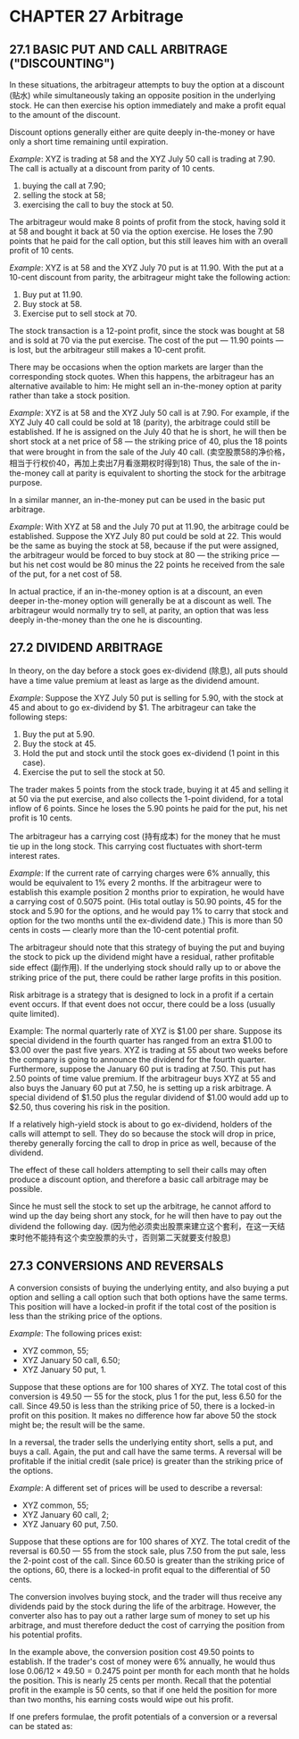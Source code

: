 # CHAPTER 27 Arbitrage

## 27.1 BASIC PUT AND CALL ARBITRAGE ("DISCOUNTING")

In these situations, the arbitrageur attempts to buy the option at a discount (贴水) while simultaneously taking an opposite position in the underlying stock. He can then exercise his option immediately and make a profit equal to the amount of the discount.

Discount options generally either are quite deeply in-the-money or have only a short time remaining until expiration.

*Example*: XYZ is trading at 58 and the XYZ July 50 call is trading at 7.90. The call is actually at a discount from parity of 10 cents.

1. buying the call at 7.90;
2. selling the stock at 58;
3. exercising the call to buy the stock at 50.

The arbitrageur would make 8 points of profit from the stock, having sold it at 58 and bought it back at 50 via the option exercise. He loses the 7.90 points that he paid for the call option, but this still leaves him with an overall profit of 10 cents.

*Example*: XYZ is at 58 and the XYZ July 70 put is at 11.90. With the put at a 10-cent discount from parity, the arbitrageur might take the following action:

1. Buy put at 11.90.
2. Buy stock at 58.
3. Exercise put to sell stock at 70.

The stock transaction is a 12-point profit, since the stock was bought at 58 and is sold at 70 via the put exercise. The cost of the put — 11.90 points — is lost, but the arbitrageur still makes a 10-cent profit.

There may be occasions when the option markets are larger than the corresponding stock quotes. When this happens, the arbitrageur has an alternative available to him: He might sell an in-the-money option at parity rather than take a stock position.

*Example*: XYZ is at 58 and the XYZ July 50 call is at 7.90. For example, if the XYZ July 40 call could be sold at 18 (parity), the arbitrage could still be established. If he is assigned on the July 40 that he is short, he will then be short stock at a net price of 58 — the striking price of 40, plus the 18 points that were brought in from the sale of the July 40 call. (卖空股票58的净价格，相当于行权价40，再加上卖出7月看涨期权时得到18) Thus, the sale of the in-the-money call at parity is equivalent to shorting the stock for the arbitrage purpose.

In a similar manner, an in-the-money put can be used in the basic put arbitrage.

*Example*: With XYZ at 58 and the July 70 put at 11.90, the arbitrage could be established. Suppose the XYZ July 80 put could be sold at 22. This would be the same as buying the stock at 58, because if the put were assigned, the arbitrageur would be forced to buy stock at 80 — the striking price — but his net cost would be 80 minus the 22 points he received from the sale of the put, for a net cost of 58.

In actual practice, if an in-the-money option is at a discount, an even deeper in-the-money option will generally be at a discount as well. The arbitrageur would normally try to sell, at parity, an option that was less deeply in-the-money than the one he is discounting.

## 27.2 DIVIDEND ARBITRAGE

In theory, on the day before a stock goes ex-dividend (除息), all puts should have a time value premium at least as large as the dividend amount.

*Example*: Suppose the XYZ July 50 put is selling for 5.90, with the stock at 45 and about to go ex-dividend by $1. The arbitrageur can take the following steps:

1. Buy the put at 5.90.
2. Buy the stock at 45.
3. Hold the put and stock until the stock goes ex-dividend (1 point in this case).
4. Exercise the put to sell the stock at 50.

The trader makes 5 points from the stock trade, buying it at 45 and selling it at 50 via the put exercise, and also collects the 1-point dividend, for a total inflow of 6 points. Since he loses the 5.90 points he paid for the put, his net profit is 10 cents.

The arbitrageur has a carrying cost (持有成本) for the money that he must tie up in the long stock. This carrying cost fluctuates with short-term interest rates.

*Example*: If the current rate of carrying charges were 6% annually, this would be equivalent to 1% every 2 months. If the arbitrageur were to establish this example position 2 months prior to expiration, he would have a carrying cost of 0.5075 point. (His total outlay is 50.90 points, 45 for the stock and 5.90 for the options, and he would pay 1% to carry that stock and option for the two months until the ex-dividend date.) This is more than 50 cents in costs — clearly more than the 10-cent potential profit.

The arbitrageur should note that this strategy of buying the put and buying the stock to pick up the dividend might have a residual, rather profitable side effect (副作用). If the underlying stock should rally up to or above the striking price of the put, there could be rather large profits in this position.

Risk arbitrage is a strategy that is designed to lock in a profit if a certain event occurs. If that event does not occur, there could be a loss (usually quite limited).

Example: The normal quarterly rate of XYZ is $1.00 per share. Suppose its special dividend in the fourth quarter has ranged from an extra $1.00 to $3.00 over the past five years. XYZ is trading at 55 about two weeks before the company is going to announce the dividend for the fourth quarter. Furthermore, suppose the January 60 put is trading at 7.50. This put has 2.50 points of time value premium. If the arbitrageur buys XYZ at 55 and also buys the January 60 put at 7.50, he is setting up a risk arbitrage. A special dividend of $1.50 plus the regular dividend of $1.00 would add up to $2.50, thus covering his risk in the position.

If a relatively high-yield stock is about to go ex-dividend, holders of the calls will attempt to sell. They do so because the stock will drop in price, thereby generally forcing the call to drop in price as well, because of the dividend.

The effect of these call holders attempting to sell their calls may often produce a discount option, and therefore a basic call arbitrage may be possible.

Since he must sell the stock to set up the arbitrage, he cannot afford to wind up the day being short any stock, for he will then have to pay out the dividend the following day. (因为他必须卖出股票来建立这个套利，在这一天结束时他不能持有这个卖空股票的头寸，否则第二天就要支付股息)

## 27.3 CONVERSIONS AND REVERSALS

A conversion consists of buying the underlying entity, and also buying a put option and selling a call option such that both options have the same terms. This position will have a locked-in profit if the total cost of the position is less than the striking price of the options.

*Example*: The following prices exist:

- XYZ common, 55;
- XYZ January 50 call, 6.50; 
- XYZ January 50 put, 1.

Suppose that these options are for 100 shares of XYZ. The total cost of this conversion is 49.50 — 55 for the stock, plus 1 for the put, less 6.50 for the call. Since 49.50 is less than the striking price of 50, there is a locked-in profit on this position. It makes no difference how far above 50 the stock might be; the result will be the same.

In a reversal, the trader sells the underlying entity short, sells a put, and buys a call. Again, the put and call have the same terms. A reversal will be profitable if the initial credit (sale price) is greater than the striking price of the options.

*Example*: A different set of prices will be used to describe a reversal:

- XYZ common, 55;
- XYZ January 60 call, 2;
- XYZ January 60 put, 7.50.

Suppose that these options are for 100 shares of XYZ. The total credit of the reversal is 60.50 — 55 from the stock sale, plus 7.50 from the put sale, less the 2-point cost of the call. Since 60.50 is greater than the striking price of the options, 60, there is a locked-in profit equal to the differential of 50 cents.

The conversion involves buying stock, and the trader will thus receive any dividends paid by the stock during the life of the arbitrage. However, the converter also has to pay out a rather large sum of money to set up his arbitrage, and must therefore deduct the cost of carrying the position from his potential profits.

In the example above, the conversion position cost 49.50 points to establish. If the trader's cost of money were 6% annually, he would thus lose $0.06/12 \times 49.50=0.2475$ point per month for each month that he holds the position. This is nearly 25 cents per month. Recall that the potential profit in the example is 50 cents, so that if one held the position for more than two months, his earning costs would wipe out his profit.

If one prefers formulae, the profit potentials of a conversion or a reversal can be stated as:
